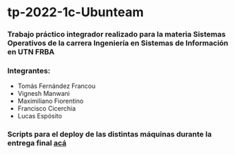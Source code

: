 # tp-2022-1c-Ubunteam

### Trabajo práctico integrador realizado para la materia Sistemas Operativos de la carrera Ingeniería en Sistemas de Información en UTN FRBA
### Integrantes:
* Tomás Fernández Francou
* Vignesh Manwani
* Maximiliano Fiorentino
* Francisco Cicerchia
* Lucas Espósito
### Scripts para el deploy de las distintas máquinas durante la entrega final [acá](https://github.com/TfernandezFrancou/Despliegue-VMs)

